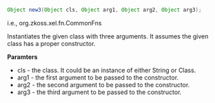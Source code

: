``` java
Object new3(Object cls, Object arg1, Object arg2, Object arg3);
```

  
i.e.,
<javadoc method="new_(java.lang.Object, java.lang.Object, java.lang.Object)">org.zkoss.xel.fn.CommonFns</javadoc>

Instantiates the given class with three arguments. It assumes the given
class has a proper constructor.

**Paramters**

- cls - the class. It could be an instance of either String or Class.
- arg1 - the first argument to be passed to the constructor.
- arg2 - the second argument to be passed to the constructor.
- arg3 - the third argument to be passed to the constructor.


